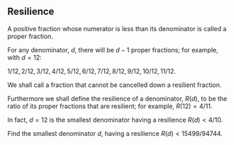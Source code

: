 ## Resilience

A positive fraction whose numerator is less than its denominator is called a proper fraction.

For any denominator, $d$, there will be $d−1$ proper fractions; for example, with $d = 12$:

$1/12 , 2/12 , 3/12 , 4/12 , 5/12 , 6/12 , 7/12 , 8/12 , 9/12 , 10/12 , 11/12$.

We shall call a fraction that cannot be cancelled down a resilient fraction.

Furthermore we shall define the resilience of a denominator, $R(d)$, to be the ratio of its proper fractions that are resilient; for example, $R(12) = 4/11$.

In fact, $d = 12$ is the smallest denominator having a resilience $R(d) < 4/10$.

Find the smallest denominator $d$, having a resilience $R(d) < 15499/94744$.
